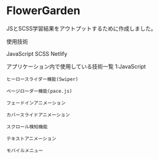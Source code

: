 # FlowerGarden
JSとSCSS学習結果をアウトプットするために作成しました。

使用技術

JavaScript
SCSS
Netlify

アプリケーション内で使用している技術一覧
1:JavaScript

    ヒーロースライダー機能(Swiper)

    ページローダー機能(pace.js)

    フェードインアニメーション

    カバースライドアニメーション

    スクロール検知機能

    テキストアニメーション

    モバイルメニュー
    
    
